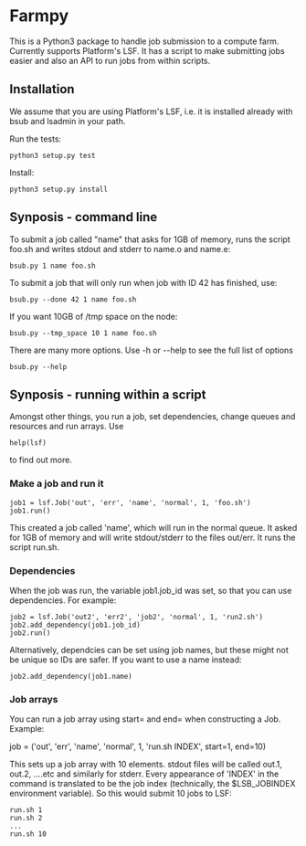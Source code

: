Farmpy
======


This is a Python3 package to handle job submission to a compute farm. Currently supports Platform's LSF.  It has a script to make submitting jobs easier and also an API to run jobs from within scripts.


Installation
------------

We assume that you are using Platform's LSF, i.e. it is installed already with bsub and lsadmin in your path.

Run the tests:

    python3 setup.py test

Install:

    python3 setup.py install


Synposis - command line
-----------------------

To submit a job called "name" that asks for 1GB of memory, runs the script foo.sh and writes stdout and stderr to name.o and name.e:

    bsub.py 1 name foo.sh

To submit a job that will only run when job with ID 42 has finished, use:

    bsub.py --done 42 1 name foo.sh

If you want 10GB of /tmp space on the node:

    bsub.py --tmp_space 10 1 name foo.sh

There are many more options. Use -h or --help to see the full list of options

    bsub.py --help

Synposis - running within a script
----------------------------------

Amongst other things, you run a job, set dependencies, change queues and resources and run arrays.  Use

    help(lsf)

to find out more.

### Make a job and run it ###

    job1 = lsf.Job('out', 'err', 'name', 'normal', 1, 'foo.sh')
    job1.run()

This created a job called 'name', which will run in the normal queue.  It asked for 1GB of memory and will write stdout/stderr to the files out/err.  It runs the script run.sh.

### Dependencies ###

When the job was run, the variable job1.job_id was set, so that you can use dependencies. For example:

    job2 = lsf.Job('out2', 'err2', 'job2', 'normal', 1, 'run2.sh')
    job2.add_dependency(job1.job_id)
    job2.run()

Alternatively, dependcies can be set using job names, but these might not be unique so IDs are safer. If you want to use a name instead:

    job2.add_dependency(job1.name)

### Job arrays ###

You can run a job array using start= and end= when constructing a Job. Example:

  job = ('out', 'err', 'name', 'normal', 1, 'run.sh INDEX', start=1, end=10)

This sets up a job array with 10 elements. stdout files will be called out.1, out.2, ....etc and similarly for stderr. Every appearance of 'INDEX' in the command is translated to be the job index (technically, the $LSB_JOBINDEX environment variable). So this would submit 10 jobs to LSF:

    run.sh 1
    run.sh 2
    ...
    run.sh 10

